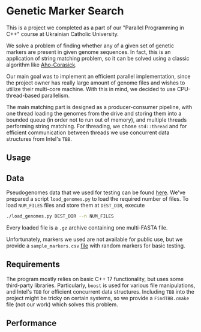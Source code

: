 # Genetic Marker Search

This is a project we completed as a part of our "Parallel Programming in C++" course at Ukrainian Catholic University. 

We solve a problem of finding whether any of a given set of genetic markers are present in given genome sequences. In fact, this is an application of string matching problem, so it can be solved using a classic algorithm like [Aho-Corasick](https://en.wikipedia.org/wiki/Aho%E2%80%93Corasick_algorithm).

Our main goal was to implement an efficient parallel implementation, since the project owner has really large amount of genome files and wishes to utilize their multi-core machine. With this in mind, we decided to use CPU-thread-based parallelism. 

The main matching part is designed as a producer-consumer pipeline, with one thread loading the genomes from the drive and storing them into a bounded queue (in order not to run out of memory), and multiple threads performing string matching. For threading, we chose `std::thread` and for efficient communication between threads we use concurrent data structures from Intel's `TBB`. 

## Usage

## Data

Pseudogenomes data that we used for testing can be found [here](https://1001genomes.org/data/GMI-MPI/releases/v3.1/pseudogenomes/fasta/). We've prepared a script `load_genomes.py` to load the required number of files. To load `NUM_FILES` files and store them at `DEST_DIR`, execute
```bash
./load_genomes.py DEST_DIR --n NUM_FILES
```
Every loaded file is a `.gz` archive containing one multi-FASTA file.

Unfortunately, markers we used are not available for public use, but we provide a `sample_markers.csv` [file](https://gist.github.com/lekhovitsky/72744a626b610d10153d71ee44d0927e) with random markers for basic testing.

## Requirements

The program mostly relies on basic C++ 17 functionality, but uses some third-party libraries. Particularly, `boost` is used for various file manipulations, and Intel's `TBB` for efficient concurrent data structures. Including `TBB` into the project might be tricky on certain systems, so we provide a `FindTBB.cmake` file (not our work) which solves this problem.

## Performance
